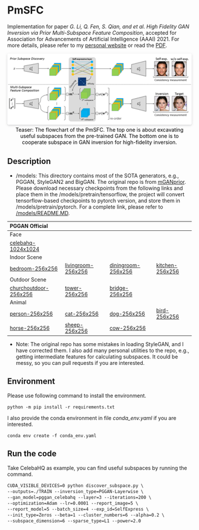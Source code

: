# PmSFC
Implementation for paper *G. Li, Q. Fen, S. Qian, and et al. High Fidelity GAN Inversion via Prior Multi-Subspace Feature Composition*, accepted for Association for Advancements of Artificial Intelligence (AAAI) 2021. For more details, please refer to my [personal website](guanyueli.com/https://guanyueli.com/publication/aaai2021) or read the [PDF](https://ojs.aaai.org/index.php/AAAI/article/view/17017). 

<center>
    <img style="border-radius: 0.3125em;
    box-shadow: 0 2px 4px 0 rgba(34,36,38,.12),0 2px 10px 0 rgba(34,36,38,.08);" 
    src="./docs/aaai2021_arch.png">
    <br>
    <div style="color:orange;
    display: inline-block;
    color: black;
    padding: 2px;">
    Teaser: The flowchart of the PmSFC. The top one is about excavating useful subspaces from the pre-trained GAN. The bottom one is to cooperate subspace in GAN inversion for high-fidelity inversion. 
    </div>
</center>

## Description
+ /models: This directory contains most of the SOTA generators, e.g., PGGAN, StyleGAN2 and BigGAN. The original repo is from [mGANprior](https://github.com/genforce/mganprior). Please download necessary checkpoints from the following links and place them in the /models/pretrain/tensorflow, the project will convert tensorflow-based checkpoints to pytorch version, and store them in /models/pretrain/pytorch. For a complete link, please refer to [/models/README.MD](https://github.com/guanyuelee/PmSFC/blob/main/models/README.md). 
  
| PGGAN Official | | | |
| :-- | :-- | :-- | :-- |
| Face
| [celebahq-1024x1024](https://mycuhk-my.sharepoint.com/:u:/g/personal/1155082926_link_cuhk_edu_hk/ERkthZuF1rBCrJRURQ5M1W8BbsfT5gFF-TGbuxCAuUJXPQ?e=uKYyQ1)
| Indoor Scene
| [bedroom-256x256](https://mycuhk-my.sharepoint.com/:u:/g/personal/1155082926_link_cuhk_edu_hk/EZeWkI9pbUZDqZAzEUDjlSwB5nDZhe94vmmg4G5QSKGy7A?e=5RhTOo) | [livingroom-256x256](https://mycuhk-my.sharepoint.com/:u:/g/personal/1155082926_link_cuhk_edu_hk/EbHv-4YvGYJJl6i4zH8s25kBqpA1RG-YZbAvp2PSc5CtRA?e=SnSk49) | [diningroom-256x256](https://mycuhk-my.sharepoint.com/:u:/g/personal/1155082926_link_cuhk_edu_hk/Ee2LUJ6fectMiFDYYrZiA1sBD5q4j_FBC8xzH2Z6GSb-JQ?e=pxhVrt) | [kitchen-256x256](https://mycuhk-my.sharepoint.com/:u:/g/personal/1155082926_link_cuhk_edu_hk/ERTDgXhOqJZPlM72bULyKsgBu7nABHvmCBIbwvASzKruvg?e=lIrB34)
| Outdoor Scene
| [churchoutdoor-256x256](https://mycuhk-my.sharepoint.com/:u:/g/personal/1155082926_link_cuhk_edu_hk/EfPAIPVXbYxIn0KQ5IzCJxYBfEG4nP1p7D3MK-N24HLzow?e=za16Z1) | [tower-256x256](https://mycuhk-my.sharepoint.com/:u:/g/personal/1155082926_link_cuhk_edu_hk/EXZGTFQX8gNPgwvCGWKmiIwBxGgU4UTIQy1wezKnpAADMg?e=KUp4hJ) | [bridge-256x256](https://mycuhk-my.sharepoint.com/:u:/g/personal/1155082926_link_cuhk_edu_hk/EXba4rsRrcZDg_6SQk-vClMBmqesihPHY6fne5oobKLHhg?e=9Gk1v3)
| Animal
| [person-256x256](https://mycuhk-my.sharepoint.com/:u:/g/personal/1155082926_link_cuhk_edu_hk/EbILxVQAbd9HsjxXwiOX2PABWHvmIsgrdwmvF0PPQl8_Xw?e=799btl) | [cat-256x256](https://mycuhk-my.sharepoint.com/:u:/g/personal/1155082926_link_cuhk_edu_hk/Ebr89QFQnRJHv-OQ7IMgu-YBG02kswtRukk-9ylUqY8bGQ?e=ioo5m4) | [dog-256x256](https://mycuhk-my.sharepoint.com/:u:/g/personal/1155082926_link_cuhk_edu_hk/EeC5DITcQUNFkBPaVFnS4-YBOpFaVb_5agq_vkPG_aFvlg?e=rnq8Rw) | [bird-256x256](https://mycuhk-my.sharepoint.com/:u:/g/personal/1155082926_link_cuhk_edu_hk/EbvqTPl0ru5MicpQbuIePtgBSwDbzef23TgcrCNcFX5A-A?e=jMRaqB)
| [horse-256x256](https://mycuhk-my.sharepoint.com/:u:/g/personal/1155082926_link_cuhk_edu_hk/EfsJ0u6ZhDhHvleYRd5OCYABCd6Q6uqU1l-AM_C-Cot5_g?e=Fqmudf) | [sheep-256x256](https://mycuhk-my.sharepoint.com/:u:/g/personal/1155082926_link_cuhk_edu_hk/EaIy20hZi5pHkVZhO7p38OoBrjInx6UAFzwAMtG_fcnUCg?e=A6ax03) | [cow-256x256](https://mycuhk-my.sharepoint.com/:u:/g/personal/1155082926_link_cuhk_edu_hk/ETcm1hzw7M5Mmbi1vHNAA1sBNZcCwXr1Y_y-nwVqEcNHKQ?e=IE0Cu0)

+ Note: The original repo has some mistakes in loading StyleGAN, and I have corrected them. I also add many personal utilities to the repo, e.g., getting intermediate features for calculating subspaces. It could be messy, so you can pull requests if you are interested. 

## Environment
Please use following command to install the environment. 
```
python -m pip install -r requirements.txt
```
I also provide the conda environment in file *conda_env.yaml* if you are interested. 
```
conda env create -f conda_env.yaml
```

## Run the code
Take CelebaHQ as example, you can find useful subspaces by running the command. 
```
CUDA_VISIBLE_DEVICES=0 python discover_subspace.py \
--outputs=./TRAIN --inversion_type=PGGAN-Layerwise \ 
--gan_model=pggan_celebahq --layer=3 --iterations=200 \
--optimization=Adam --lr=0.0001 --report_image=5 \
--report_model=5 --batch_size=4 --exp_id=SelfExpress \
--init_type=Zeros --beta=1 --cluster_numbers=6 --alpha=0.2 \
--subspace_dimension=6 --sparse_type=L1 --power=2.0
``` 


